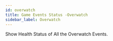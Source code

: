 ```yaml
---
id: overwatch
title: Game Events Status -Overwatch
sidebar_label: Overwatch
---
```


Show Health Status of All the Overwatch Events.
